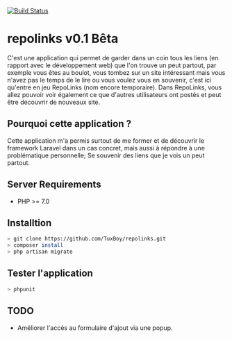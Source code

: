 [![Build Status](https://travis-ci.org/TuxBoy/repolinks.svg?branch=master)](https://travis-ci.org/TuxBoy/repolinks)

# repolinks v0.1 Bêta
C'est une application qui permet de garder dans un coin tous les liens (en rapport avec le développement web) que l'on trouve un peut partout, par exemple vous êtes au boulot, vous tombez sur un site intéressant mais vous n'avez pas le temps de le lire ou vous voulez vous en souvenir, c'est ici qu'entre en jeu RepoLinks (nom encore temporaire).
Dans RepoLinks, vous allez pouvoir voir également ce que d'autres utilisateurs ont postés et peut être découvrir de nouveaux site.

## Pourquoi cette application ?

Cette application m'a permis surtout de me former et de découvrir le framework Laravel dans un cas concret, mais aussi à répondre à une problématique personnelle; Se souvenir des liens que je vois un peut partout.

## Server Requirements

* PHP >= 7.0

## Installtion

```bash
> git clone https://github.com/TuxBoy/repolinks.git
> composer install
> php artisan migrate
```

## Tester l'application

```bash
> phpunit
```

## TODO

* Améliorer l'accès au formulaire d'ajout via une popup.
